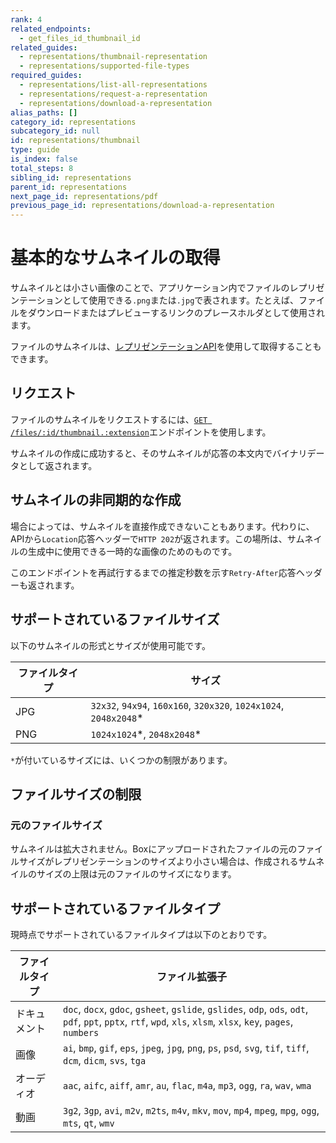 ```yaml
---
rank: 4
related_endpoints:
  - get_files_id_thumbnail_id
related_guides:
  - representations/thumbnail-representation
  - representations/supported-file-types
required_guides:
  - representations/list-all-representations
  - representations/request-a-representation
  - representations/download-a-representation
alias_paths: []
category_id: representations
subcategory_id: null
id: representations/thumbnail
type: guide
is_index: false
total_steps: 8
sibling_id: representations
parent_id: representations
next_page_id: representations/pdf
previous_page_id: representations/download-a-representation
---
```

# 基本的なサムネイルの取得

サムネイルとは小さい画像のことで、アプリケーション内でファイルのレプリゼンテーションとして使用できる`.png`または`.jpg`で表されます。たとえば、ファイルをダウンロードまたはプレビューするリンクのプレースホルダとして使用されます。

ファイルのサムネイルは、[レプリゼンテーションAPI][thumb_representations]を使用して取得することもできます。

## リクエスト

ファイルのサムネイルをリクエストするには、[`GET
/files/:id/thumbnail.:extension`][get_files_id_thumbnail_id]エンドポイントを使用します。

<Samples id="get_files_id_thumbnail_id">

</Samples>

サムネイルの作成に成功すると、そのサムネイルが応答の本文内でバイナリデータとして返されます。

## サムネイルの非同期的な作成

場合によっては、サムネイルを直接作成できないこともあります。代わりに、APIから`Location`応答ヘッダーで`HTTP 202`が返されます。この場所は、サムネイルの生成中に使用できる一時的な画像のためのものです。

このエンドポイントを再試行するまでの推定秒数を示す`Retry-After`応答ヘッダーも返されます。

## サポートされているファイルサイズ

以下のサムネイルの形式とサイズが使用可能です。

<!-- markdownlint-disable line-length -->

| ファイルタイプ | サイズ                                                                |
| ------- | ------------------------------------------------------------------ |
| JPG     | `32x32`, `94x94`, `160x160`, `320x320`, `1024x1024`, `2048x2048`\* |
| PNG     | `1024x1024`\*, `2048x2048`\*                                       |

`*`が付いているサイズには、いくつかの制限があります。

<!-- markdownlint-enable line-length -->

## ファイルサイズの制限

### 元のファイルサイズ

サムネイルは拡大されません。Boxにアップロードされたファイルの元のファイルサイズがレプリゼンテーションのサイズより小さい場合は、作成されるサムネイルのサイズの上限は元のファイルのサイズになります。

## サポートされているファイルタイプ

現時点でサポートされているファイルタイプは以下のとおりです。

<!-- markdownlint-disable line-length -->

| ファイルタイプ | ファイル拡張子                                                                                                                                                         |
| ------- | --------------------------------------------------------------------------------------------------------------------------------------------------------------- |
| ドキュメント  | `doc`, `docx`, `gdoc`, `gsheet`, `gslide`, `gslides`, `odp`, `ods`, `odt`, `pdf`, `ppt`, `pptx`, `rtf`, `wpd`, `xls`, `xlsm`, `xlsx`, `key`, `pages`, `numbers` |
| 画像      | `ai`, `bmp`, `gif`, `eps`, `jpeg`, `jpg`, `png`, `ps`, `psd`, `svg`, `tif`, `tiff`, `dcm`, `dicm`, `svs`, `tga`                                                 |
| オーディオ   | `aac`, `aifc`, `aiff`, `amr`, `au`, `flac`, `m4a`, `mp3`, `ogg`, `ra`, `wav`, `wma`                                                                             |
| 動画      | `3g2`, `3gp`, `avi`, `m2v`, `m2ts`, `m4v`, `mkv`, `mov`, `mp4`, `mpeg`, `mpg`, `ogg`, `mts`, `qt`, `wmv`                                                        |

<!-- markdownlint-enable line-length -->

[get_files_id_thumbnail_id]: endpoint://get_files_id_thumbnail_id

[thumb_representations]: guide://representations/thumbnail-representation
